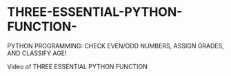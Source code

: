 # THREE-ESSENTIAL-PYTHON-FUNCTION-
PYTHON PROGRAMMING: CHECK EVEN/ODD NUMBERS, ASSIGN GRADES, AND CLASSIFY AGE! 

Video of THREE ESSENTIAL PYTHON FUNCTION 
